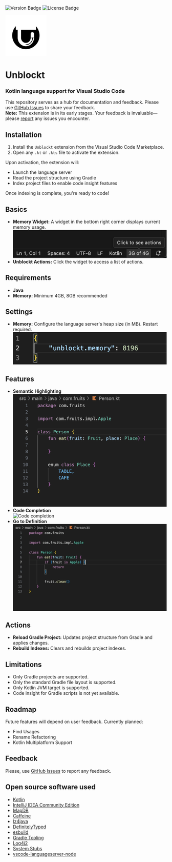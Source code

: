 ![Version Badge](https://img.shields.io/badge/version-0.0.1-red)
![License Badge](https://img.shields.io/badge/license-PolyForm_Perimeter_License_1.0.0-green)

<div align=left>
  <picture>
    <source width="128" height="128" media="(prefers-color-scheme: dark)" srcset="images/logo/whiteLogo.png">
    <source width="128" height="128" media="(prefers-color-scheme: light)" srcset="images/logo/blackLogo.png">
    <img width="128" height="128" alt="logo" src="images/logo/blackLogo.png">
  </picture>
</div>

# Unblockt

### Kotlin language support for Visual Studio Code
This repository serves as a hub for documentation and feedback. Please use [GitHub Issues](https://github.com/tseylerd/Unblockt-public/issues) to share your feedback.  
**Note:** This extension is in its early stages. Your feedback is invaluable—please [report](https://github.com/tseylerd/Unblockt-public/issues) any issues you encounter.

## Installation
1. Install the `Unblockt` extension from the Visual Studio Code Marketplace.
2. Open any `.kt` or `.kts` file to activate the extension.

Upon activation, the extension will:
- Launch the language server
- Read the project structure using Gradle
- Index project files to enable code insight features

Once indexing is complete, you're ready to code!

## Basics
- **Memory Widget:** A widget in the bottom right corner displays current memory usage.  
  ![Memory widget](images/ui/memoryWidget.png)
- **Unblockt Actions:** Click the widget to access a list of actions.

## Requirements
- **Java**
- **Memory:** Minimum 4GB, 8GB recommended

## Settings
- **Memory:** Configure the language server's heap size (in MB). Restart required.  
  ![Memory settings](images/ui/memorySettings.png)

## Features
- **Semantic Highlighting**  
  ![Semantic highlighting](images/code/highlighting.png)
- **Code Completion**  
  ![Code completion](images/code/codeCompletion.gif)
- **Go to Definition**  
  ![Go to definition](images/code/goToDefinition.gif)

## Actions
- **Reload Gradle Project:** Updates project structure from Gradle and applies changes.
- **Rebuild Indexes:** Clears and rebuilds project indexes.

## Limitations
- Only Gradle projects are supported.
- Only the standard Gradle file layout is supported.
- Only Kotlin JVM target is supported.
- Code insight for Gradle scripts is not yet available.

## Roadmap
Future features will depend on user feedback. Currently planned:
- Find Usages
- Rename Refactoring
- Kotlin Multiplatform Support

## Feedback
Please, use [GitHub Issues](https://github.com/tseylerd/Unblockt-public/issues) to report any feedback.

## Open source software used
- [Kotlin](https://github.com/JetBrains/kotlin)
- [IntelliJ IDEA Community Edition](https://github.com/JetBrains/intellij-community)
- [MapDB](https://github.com/jankotek/mapdb)
- [Caffeine](https://github.com/ben-manes/caffeine)
- [lz4java](https://github.com/lz4/lz4-java)
- [DefinitelyTyped](https://github.com/DefinitelyTyped/DefinitelyTyped)
- [esbuild](https://github.com/evanw/esbuild)
- [Gradle Tooling](https://github.com/gradle/gradle)
- [Log4j2](https://github.com/apache/logging-log4j2)
- [System Stubs](https://github.com/webcompere/system-stubs)
- [vscode-languageserver-node](https://github.com/Microsoft/vscode-languageserver-node)